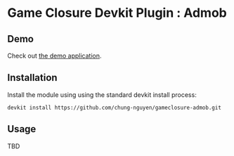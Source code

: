 # Game Closure Devkit Plugin : Admob

## Demo
Check out [the demo application](https://github.com).


## Installation
Install the module using using the standard devkit install process:

~~~
devkit install https://github.com/chung-nguyen/gameclosure-admob.git
~~~


## Usage
TBD

